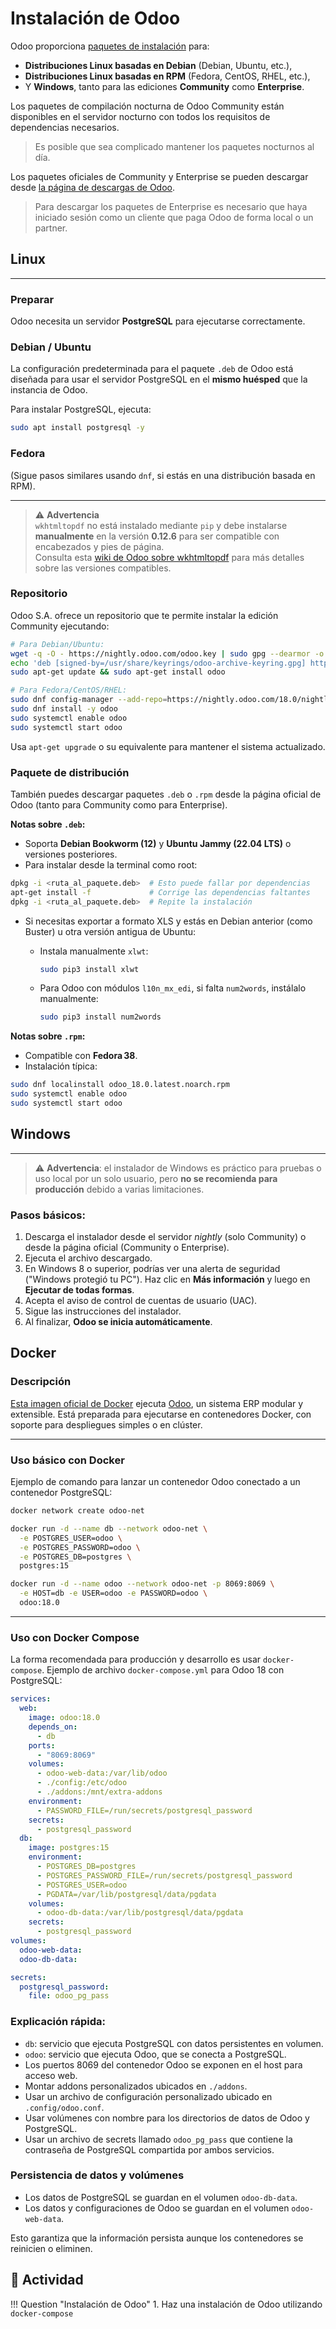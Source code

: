 # Instalación de Odoo

Odoo proporciona [paquetes de instalación](https://www.odoo.com/documentation/18.0/es/administration/on_premise/packages.html) para:

- **Distribuciones Linux basadas en Debian** (Debian, Ubuntu, etc.),
- **Distribuciones Linux basadas en RPM** (Fedora, CentOS, RHEL, etc.),
- Y **Windows**, tanto para las ediciones **Community** como **Enterprise**.

Los paquetes de compilación nocturna de Odoo Community están disponibles en el servidor nocturno con todos los requisitos de dependencias necesarios.

> Es posible que sea complicado mantener los paquetes nocturnos al día.

Los paquetes oficiales de Community y Enterprise se pueden descargar desde [la página de descargas de Odoo](https://www.odoo.com/page/download).

> Para descargar los paquetes de Enterprise es necesario que haya iniciado sesión como un cliente que paga Odoo de forma local o un partner.

## Linux
---

### Preparar

Odoo necesita un servidor **PostgreSQL** para ejecutarse correctamente.

### Debian / Ubuntu

La configuración predeterminada para el paquete `.deb` de Odoo está diseñada para usar el servidor PostgreSQL en el **mismo huésped** que la instancia de Odoo.

Para instalar PostgreSQL, ejecuta:

```bash
sudo apt install postgresql -y
```

### Fedora

(Sigue pasos similares usando `dnf`, si estás en una distribución basada en RPM).

---

> ⚠️ **Advertencia**  
> `wkhtmltopdf` no está instalado mediante `pip` y debe instalarse **manualmente** en la versión **0.12.6** para ser compatible con encabezados y pies de página.  
> Consulta esta [wiki de Odoo sobre wkhtmltopdf](https://github.com/odoo/odoo/wiki/wkhtmltopdf) para más detalles sobre las versiones compatibles.


### Repositorio

Odoo S.A. ofrece un repositorio que te permite instalar la edición Community ejecutando:

```bash
# Para Debian/Ubuntu:
wget -q -O - https://nightly.odoo.com/odoo.key | sudo gpg --dearmor -o /usr/share/keyrings/odoo-archive-keyring.gpg
echo 'deb [signed-by=/usr/share/keyrings/odoo-archive-keyring.gpg] https://nightly.odoo.com/18.0/nightly/deb/ ./' | sudo tee /etc/apt/sources.list.d/odoo.list
sudo apt-get update && sudo apt-get install odoo

# Para Fedora/CentOS/RHEL:
sudo dnf config-manager --add-repo=https://nightly.odoo.com/18.0/nightly/rpm/odoo.repo
sudo dnf install -y odoo
sudo systemctl enable odoo
sudo systemctl start odoo
```

Usa `apt-get upgrade` o su equivalente para mantener el sistema actualizado.

### Paquete de distribución

También puedes descargar paquetes `.deb` o `.rpm` desde la página oficial de Odoo (tanto para Community como para Enterprise).

**Notas sobre `.deb`:**

- Soporta **Debian Bookworm (12)** y **Ubuntu Jammy (22.04 LTS)** o versiones posteriores.
- Para instalar desde la terminal como root:

```bash
dpkg -i <ruta_al_paquete.deb>  # Esto puede fallar por dependencias
apt-get install -f             # Corrige las dependencias faltantes
dpkg -i <ruta_al_paquete.deb>  # Repite la instalación
```

- Si necesitas exportar a formato XLS y estás en Debian anterior (como Buster) u otra versión antigua de Ubuntu:
  - Instala manualmente `xlwt`:

    ```bash
    sudo pip3 install xlwt
    ```

  - Para Odoo con módulos `l10n_mx_edi`, si falta `num2words`, instálalo manualmente:

    ```bash
    sudo pip3 install num2words
    ```

**Notas sobre `.rpm`:**

- Compatible con **Fedora 38**.
- Instalación típica:

```bash
sudo dnf localinstall odoo_18.0.latest.noarch.rpm
sudo systemctl enable odoo
sudo systemctl start odoo
```

## Windows
---

> ⚠️ **Advertencia**: el instalador de Windows es práctico para pruebas o uso local por un solo usuario, pero **no se recomienda para producción** debido a varias limitaciones.

### Pasos básicos:

1. Descarga el instalador desde el servidor *nightly* (solo Community) o desde la página oficial (Community o Enterprise).
2. Ejecuta el archivo descargado.
3. En Windows 8 o superior, podrías ver una alerta de seguridad ("Windows protegió tu PC"). Haz clic en **Más información** y luego en **Ejecutar de todas formas**.
4. Acepta el aviso de control de cuentas de usuario (UAC).
5. Sigue las instrucciones del instalador.
6. Al finalizar, **Odoo se inicia automáticamente**.

## Docker

### Descripción

[Esta imagen oficial de Docker](https://github.com/docker-library/docs/tree/master/odoo) ejecuta [Odoo](https://www.odoo.com/), un sistema ERP modular y extensible. Está preparada para ejecutarse en contenedores Docker, con soporte para despliegues simples o en clúster. 

---
### Uso básico con Docker
Ejemplo de comando para lanzar un contenedor Odoo conectado a un contenedor PostgreSQL:

```bash
docker network create odoo-net

docker run -d --name db --network odoo-net \
  -e POSTGRES_USER=odoo \
  -e POSTGRES_PASSWORD=odoo \
  -e POSTGRES_DB=postgres \
  postgres:15

docker run -d --name odoo --network odoo-net -p 8069:8069 \
  -e HOST=db -e USER=odoo -e PASSWORD=odoo \
  odoo:18.0
```

---

### Uso con Docker Compose

La forma recomendada para producción y desarrollo es usar `docker-compose`.
Ejemplo de archivo `docker-compose.yml` para Odoo 18 con PostgreSQL:

```yaml
services:
  web:
    image: odoo:18.0
    depends_on:
      - db
    ports:
      - "8069:8069"
    volumes:
      - odoo-web-data:/var/lib/odoo
      - ./config:/etc/odoo
      - ./addons:/mnt/extra-addons
    environment:
      - PASSWORD_FILE=/run/secrets/postgresql_password
    secrets:
      - postgresql_password
  db:
    image: postgres:15
    environment:
      - POSTGRES_DB=postgres
      - POSTGRES_PASSWORD_FILE=/run/secrets/postgresql_password
      - POSTGRES_USER=odoo
      - PGDATA=/var/lib/postgresql/data/pgdata
    volumes:
      - odoo-db-data:/var/lib/postgresql/data/pgdata
    secrets:
      - postgresql_password
volumes:
  odoo-web-data:
  odoo-db-data:

secrets:
  postgresql_password:
    file: odoo_pg_pass
```

### Explicación rápida:

- `db`: servicio que ejecuta PostgreSQL con datos persistentes en volumen.
- `odoo`: servicio que ejecuta Odoo, que se conecta a PostgreSQL.
- Los puertos 8069 del contenedor Odoo se exponen en el host para acceso web.
- Montar addons personalizados ubicados en `./addons`.
- Usar un archivo de configuración personalizado ubicado en `.config/odoo.conf`.
- Usar volúmenes con nombre para los directorios de datos de Odoo y PostgreSQL.
- Usar un archivo de secrets llamado `odoo_pg_pass` que contiene la contraseña de PostgreSQL compartida por ambos servicios.

### Persistencia de datos y volúmenes

- Los datos de PostgreSQL se guardan en el volumen `odoo-db-data`.
- Los datos y configuraciones de Odoo se guardan en el volumen `odoo-web-data`.

Esto garantiza que la información persista aunque los contenedores se reinicien o eliminen.

## 📝 Actividad
!!! Question "Instalación de Odoo"
    1. Haz una instalación de Odoo utilizando `docker-compose`  
    